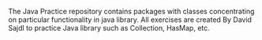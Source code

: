The Java Practice repository contains packages with classes concentrating on particular functionality in java library. All exercises are created By David Sajdl to practice Java library such as Collection, HasMap, etc.